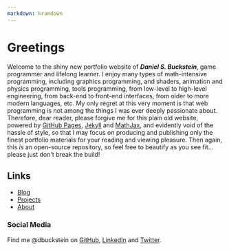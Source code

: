 ```yaml
---
markdown: kramdown
---
```


<!--
   Copyright 2021 Daniel S. Buckstein

   Licensed under the Apache License, Version 2.0 (the "License");
   you may not use this file except in compliance with the License.
   You may obtain a copy of the License at

       http://www.apache.org/licenses/LICENSE-2.0

   Unless required by applicable law or agreed to in writing, software
   distributed under the License is distributed on an "AS IS" BASIS,
   WITHOUT WARRANTIES OR CONDITIONS OF ANY KIND, either express or implied.
   See the License for the specific language governing permissions and
   limitations under the License.
-->


# Greetings

Welcome to the shiny new portfolio website of ***Daniel S. Buckstein***, game programmer and lifelong learner.  I enjoy many types of math-intensive programming, including graphics programming, and shaders, animation and physics programming, tools programming, from low-level to high-level engineering, from back-end to front-end interfaces, from older to more modern languages, etc.  My only regret at this very moment is that web programming is not among the things I was ever deeply passionate about.  Therefore, dear reader, please forgive me for this plain old website, powered by [GitHub Pages](https://pages.github.com/), [Jekyll](https://jekyllrb.com/) and [MathJax](https://www.mathjax.org/), and evidently void of the hassle of style, so that I may focus on producing and publishing only the finest portfolio materials for your reading and viewing pleasure.  Then again, this _is_ an open-source repository, so feel free to beautify as you see fit... please just don't break the build!


## Links

* [Blog](/blog/)
* [Projects](/projects/)
* [About](/about/)


### Social Media

Find me @dbuckstein on [GitHub](https://github.com/dbuckstein), [LinkedIn](https://www.linkedin.com/in/dbuckstein/) and [Twitter](https://twitter.com/dbuckstein).
